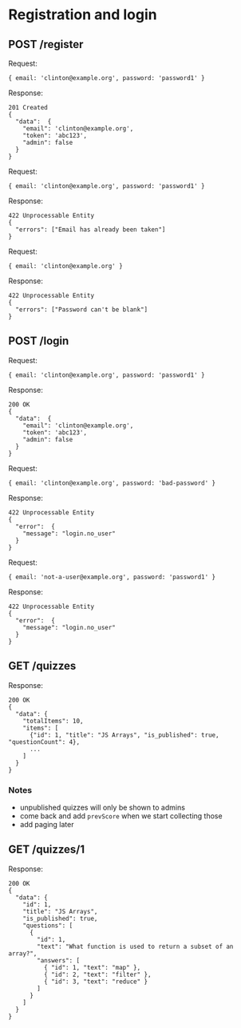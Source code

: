 # Registration and login

## POST /register

Request:

```
{ email: 'clinton@example.org', password: 'password1' }
```

Response:

```
201 Created
{
  "data":  {  
    "email": 'clinton@example.org',
    "token": 'abc123',
    "admin": false
  }
}
```

Request:

```
{ email: 'clinton@example.org', password: 'password1' }
```

Response:

```
422 Unprocessable Entity
{  
  "errors": ["Email has already been taken"]
}
```

Request:

```
{ email: 'clinton@example.org' }
```

Response:

```
422 Unprocessable Entity
{  
  "errors": ["Password can't be blank"]
}
```

## POST /login

Request:

```
{ email: 'clinton@example.org', password: 'password1' }
```

Response:

```
200 OK
{
  "data":  {  
    "email": 'clinton@example.org',
    "token": 'abc123',
    "admin": false
  }
}
```

Request:

```
{ email: 'clinton@example.org', password: 'bad-password' }
```

Response:

```
422 Unprocessable Entity
{
  "error":  {  
    "message": "login.no_user"
  }
}
```

Request:

```
{ email: 'not-a-user@example.org', password: 'password1' }
```

Response:

```
422 Unprocessable Entity
{
  "error":  {  
    "message": "login.no_user"
  }
}
```

## GET /quizzes

Response:

```
200 OK
{
  "data": {
    "totalItems": 10,
    "items": [
      {"id": 1, "title": "JS Arrays", "is_published": true, "questionCount": 4},
      ...
    ]
  }
}
```

### Notes

* unpublished quizzes will only be shown to admins
* come back and add `prevScore` when we start collecting those
* add paging later

## GET /quizzes/1

Response:

```
200 OK
{
  "data": {
    "id": 1,
    "title": "JS Arrays",
    "is_published": true,
    "questions": [
      {
        "id": 1,
        "text": "What function is used to return a subset of an array?",
        "answers": [
          { "id": 1, "text": "map" },
          { "id": 2, "text": "filter" },
          { "id": 3, "text": "reduce" }
        ]
      }
    ]
  }
}
```
